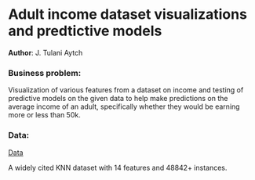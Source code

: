 # Adult income dataset visualizations and predtictive models

**Author**: J. Tulani Aytch

### Business problem:

Visualization of various features from a dataset on income and testing of predictive models on the given data to help make predictions on the average income of an adult, specifically whether they would be earning more or less than 50k.


### Data:
[Data](https://www.kaggle.com/datasets/wenruliu/adult-income-dataset)

A widely cited KNN dataset with 14 features and 48842+ instances.

